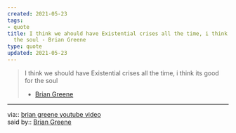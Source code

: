 ```yaml
---
created: 2021-05-23
tags:
- quote
title: I think we ahould have Existential crises all the time, i think its good for
  the soul - Brian Greene
type: quote
updated: 2021-05-23
---
```

   
>I think we should have Existential crises all the time, i think its good for the soul   
> - [Brian Greene](../www/Brian%20Greene.md)   
   
   
---   
via:: [brian greene youtube video](/not_created.md)   
said by:: [Brian Greene](../www/Brian%20Greene.md)